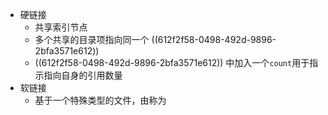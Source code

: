 - 硬链接
	- 共享索引节点
	- 多个共享的目录项指向同一个 ((612f2f58-0498-492d-9896-2bfa3571e612))
	- ((612f2f58-0498-492d-9896-2bfa3571e612)) 中加入一个`count`用于指示指向自身的引用数量
- 软链接
	- 基于一个特殊类型的文件，由称为